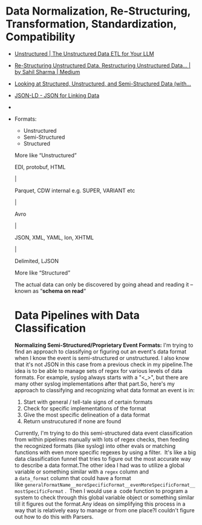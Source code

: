 # Data Normalization, Re-Structuring, Transformation, Standardization, Compatibility

- [Unstructured | The Unstructured Data ETL for Your LLM](https://unstructured.io/)
- [Re-Structuring Unstructured Data. Restructuring Unstructured Data… | by Sahil Sharma | Medium](https://medium.com/@DataEngineeer/re-structuring-unstructured-data-d4a2e39a876a)
- [Looking at Structured, Unstructured, and Semi-Structured Data (with…](https://www.matillion.com/blog/looking-at-structured-unstructured-and-semi-structured-data-with-examples)
- [JSON-LD - JSON for Linking Data](https://json-ld.org/#)
- 
- Formats:
    - Unstructured
    - Semi-Structured
    - Structured
    
    More like “Unstructured”
    
    EDI, protobuf, HTML
    
    |
    
    Parquet, CDW internal e.g. SUPER, VARIANT etc
    
    |
    
    Avro
    
    |
    
    JSON, XML, YAML, Ion, XHTML
    
    |
    
    Delimited, LJSON
    
    More like “Structured”
    
    The actual data can only be discovered by going ahead and reading it – known as “**schema on read**“
    
    # Data Pipelines with Data Classification
    
    **Normalizing Semi-Structured/Proprietary Event Formats:** I'm trying to find an approach to classifying or figuring out an event's data format when I know the event is semi-structured or unstructured. I also know that it's not JSON in this case from a previous check in my pipeline.The idea is to be able to manage sets of regex for various levels of data formats. For example, syslog always starts with a "<_>", but there are many other syslog implementations after that part.So, here's my approach to classifying and recognizing what data format an event is in:
    
    1. Start with general / tell-tale signs of certain formats
    2. Check for specific implementations of the format
    3. Give the most specific delineation of a data format
    4. Return unstrucutured if none are found
    
    Currently, I'm trying to do this semi-structured data event classification from within pipelines manually with lots of regex checks, then feeding the recognized formats (like syslog) into other evals or matching functions with even more specific regexes by using a filter.  It's like a big data classification funnel that tries to figure out the most accurate way to describe a data format.The other idea I had was to utilize a global variable or something similar with a `regex` column and a `data_format` column that could have a format like `generalFormatName__moreSpecificFormat__evenMoreSpecificFormat__mostSpecificFormat` .  Then I would use a  code function to program a system to check through this global variable object or something similar till it figures out the format.Any ideas on simplifying this process in a way that is relatively easy to manage or from one place?I couldn't figure out how to do this with Parsers.